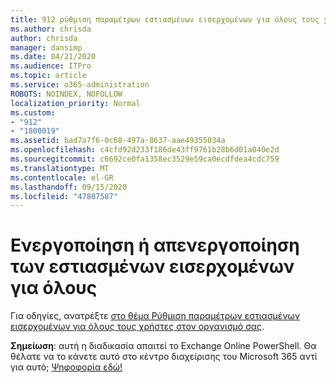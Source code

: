 ```yaml
---
title: 912 ρύθμιση παραμέτρων εστιασμένων εισερχομένων για όλους τους χρήστες στον οργανισμό σας
ms.author: chrisda
author: chrisda
manager: dansimp
ms.date: 04/21/2020
ms.audience: ITPro
ms.topic: article
ms.service: o365-administration
ROBOTS: NOINDEX, NOFOLLOW
localization_priority: Normal
ms.custom:
- "912"
- "1800019"
ms.assetid: bad7a7f6-0c68-497a-8637-aae49355034a
ms.openlocfilehash: c4cfd92d233f186de43ff9761b28b6d01a040e2d
ms.sourcegitcommit: c6692ce0fa1358ec3529e59ca0ecdfdea4cdc759
ms.translationtype: MT
ms.contentlocale: el-GR
ms.lasthandoff: 09/15/2020
ms.locfileid: "47807587"
---
```

# <a name="turn-focused-inbox-on-or-off-for-everyone"></a>Ενεργοποίηση ή απενεργοποίηση των εστιασμένων εισερχομένων για όλους

Για οδηγίες, ανατρέξτε [στο θέμα Ρύθμιση παραμέτρων εστιασμένων εισερχομένων για όλους τους χρήστες στον οργανισμό σας](https://docs.microsoft.com/microsoft-365/admin/setup/configure-focused-inbox).

**Σημείωση**: αυτή η διαδικασία απαιτεί το Exchange Online PowerShell. Θα θέλατε να το κάνετε αυτό στο κέντρο διαχείρισης του Microsoft 365 αντί για αυτό; [Ψηφοφορία εδώ!](https://go.microsoft.com/fwlink/p/?linkid=862489)
